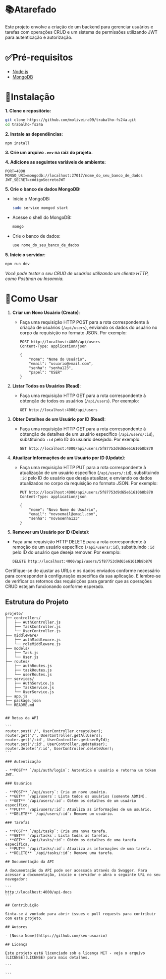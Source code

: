 

# 📚Atarefado

Este projeto envolve a criação de um backend para gerenciar usuários e tarefas com operações CRUD e um sistema de permissões utilizando JWT para autenticação e autorização.

# ✅Pré-requisitos
- [Node.js](https://nodejs.org/en)
- [MongoDB](https://www.mongodb.com/)

# 💾Instalação

**1. Clone o repositório:**

   ```bash
   git clone https://github.com/moliveira99/trabalho-fs24a.git
   cd trabalho-fs24a
   ```

**2. Instale as dependências:**

   ```bash
   npm install
   ```

**3. Crie um arquivo `.env` na raiz do projeto.**

**4. Adicione as seguintes variáveis de ambiente:**

   ```env
   PORT=4000
   MONGO_URI=mongodb://localhost:27017/nome_do_seu_banco_de_dados
   JWT_SECRET=códigoSecretoJWT
   ```

**5. Crie o banco de dados MongoDB:**

   - Inicie o MongoDB:
     ```bash
     sudo service mongod start
     ```
   - Acesse o shell do MongoDB:
     ```bash
     mongo
     ```
   - Crie o banco de dados:
     ```javascript
     use nome_do_seu_banco_de_dados
     ```

**5. Inicie o servidor:**
   ```bash
   npm run dev
   ```

*Você pode testar o seu CRUD de usuários utilizando um cliente HTTP, como Postman ou Insomnia.*

# 📖Como Usar

1. **Criar um Novo Usuário (Create)**:

   - Faça uma requisição HTTP POST para a rota correspondente à criação de usuários (`/api/users`), enviando os dados do usuário no corpo da requisição no formato JSON. Por exemplo:

     ```
     POST http://localhost:4000/api/users
     Content-Type: application/json

     {
         "nome": "Nome do Usuário",
         "email": "usuario@email.com",
         "senha": "senha123",
         "papel": "USER"
     }
     ```

2. **Listar Todos os Usuários (Read)**:

   - Faça uma requisição HTTP GET para a rota correspondente à obtenção de todos os usuários (`/api/users`). Por exemplo:
     ```
     GET http://localhost:4000/api/users
     ```

3. **Obter Detalhes de um Usuário por ID (Read)**:

   - Faça uma requisição HTTP GET para a rota correspondente à obtenção de detalhes de um usuário específico (`/api/users/:id`), substituindo `:id` pelo ID do usuário desejado. Por exemplo:
     ```
     GET http://localhost:4000/api/users/5f87753d9d65e61610b8b870
     ```

4. **Atualizar Informações de um Usuário por ID (Update)**:

   - Faça uma requisição HTTP PUT para a rota correspondente à atualização de um usuário específico (`/api/users/:id`), substituindo `:id` pelo ID do usuário que deseja atualizar, e enviando os dados atualizados no corpo da requisição no formato JSON. Por exemplo:

     ```
     PUT http://localhost:4000/api/users/5f87753d9d65e61610b8b870
     Content-Type: application/json

     {
         "nome": "Novo Nome do Usuário",
         "email": "novoemail@email.com",
         "senha": "novasenha123"
     }
     ```

5. **Remover um Usuário por ID (Delete)**:

- Faça uma requisição HTTP DELETE para a rota correspondente à remoção de um usuário específico (`/api/users/:id`), substituindo `:id` pelo ID do usuário que deseja remover. Por exemplo:
  ```
  DELETE http://localhost:4000/api/users/5f87753d9d65e61610b8b870
  ```

Certifique-se de ajustar as URLs e os dados enviados conforme necessário para corresponder à configuração específica da sua aplicação. E lembre-se de verificar os retornos das requisições para garantir que as operações CRUD estejam funcionando conforme esperado.


## Estrutura do Projeto

```plaintext
projeto/
├── controllers/
│   ├── AuthController.js
│   ├── TaskController.js
│   └── UserController.js
├── middleware/
│   ├── authMiddleware.js
│   └── roleMiddleware.js
├── models/
│   ├── Task.js
│   └── User.js
├── routes/
│   ├── authRoutes.js
│   ├── taskRoutes.js
│   └── userRoutes.js
├── services/
│   ├── AuthService.js
│   ├── TaskService.js
│   └── UserService.js
├── app.js
├── package.json
└── README.md
```
````

## Rotas da API

```
router.post('/', UserController.createUser);
router.get('/', UserController.getAllUsers);
router.get('/:id', UserController.getUserById);
router.put('/:id', UserController.updateUser);
router.delete('/:id', UserController.deleteUser);
```

### Autenticação

- **POST** `/api/auth/login`: Autentica o usuário e retorna um token JWT.

### Usuários

- **POST** `/api/users`: Cria um novo usuário.
- **GET** `/api/users`: Lista todos os usuários (somente ADMIN).
- **GET** `/api/users/:id`: Obtém os detalhes de um usuário específico.
- **PUT** `/api/users/:id`: Atualiza as informações de um usuário.
- **DELETE** `/api/users/:id`: Remove um usuário.

### Tarefas

- **POST** `/api/tasks`: Cria uma nova tarefa.
- **GET** `/api/tasks`: Lista todas as tarefas.
- **GET** `/api/tasks/:id`: Obtém os detalhes de uma tarefa específica.
- **PUT** `/api/tasks/:id`: Atualiza as informações de uma tarefa.
- **DELETE** `/api/tasks/:id`: Remove uma tarefa.

## Documentação da API

A documentação da API pode ser acessada através do Swagger. Para acessar a documentação, inicie o servidor e abra o seguinte URL no seu navegador:

```
http://localhost:4000/api-docs
```

## Contribuição

Sinta-se à vontade para abrir issues e pull requests para contribuir com este projeto.

## Autores

- [Nosso Nome](https://github.com/seu-usuario)

## Licença

Este projeto está licenciado sob a licença MIT - veja o arquivo [LICENSE](LICENSE) para mais detalhes.

```

```
